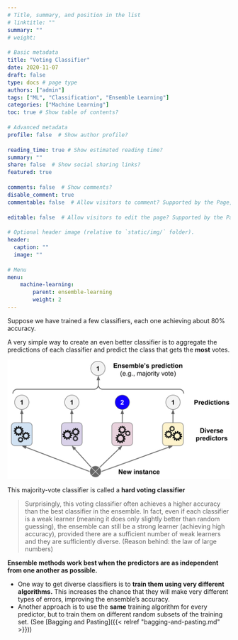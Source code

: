 ```yaml
---
# Title, summary, and position in the list
# linktitle: ""
summary: ""
# weight: 

# Basic metadata
title: "Voting Classifier"
date: 2020-11-07
draft: false
type: docs # page type
authors: ["admin"]
tags: ["ML", "Classification", "Ensemble Learning"]
categories: ["Machine Learning"]
toc: true # Show table of contents?

# Advanced metadata
profile: false  # Show author profile?

reading_time: true # Show estimated reading time?
summary: ""
share: false  # Show social sharing links?
featured: true

comments: false  # Show comments?
disable_comment: true
commentable: false  # Allow visitors to comment? Supported by the Page, Post, and Docs content types.

editable: false  # Allow visitors to edit the page? Supported by the Page, Post, and Docs content types.

# Optional header image (relative to `static/img/` folder).
header:
  caption: ""
  image: ""

# Menu
menu: 
    machine-learning:
        parent: ensemble-learning
        weight: 2
---
```


Suppose we have trained a few classifiers, each one achieving about 80% accuracy.

A very simple way to create an even better classifier is to aggregate the predictions of each classifier and predict the class that gets the **most** votes. 

<img src="https://raw.githubusercontent.com/EckoTan0804/upic-repo/master/uPic/Voting_Classifier.png" alt="Voting_Classifier" style="zoom:67%;" />

This majority-vote classifier is called a **hard voting classifier**

> Surprisingly, this voting classifier often achieves a higher accuracy than the best classifier in the ensemble. In fact, even if each classifier is a weak learner (meaning it does only slightly better than random guessing), the ensemble can still be a strong learner (achieving high accuracy), provided there are a sufficient number of weak learners and they are sufficiently diverse. (Reason behind: the law of large numbers)

 

**Ensemble methods work best when the predictors are as independent from one another as possible.** 

- One way to get diverse classifiers is to **train them using very different algorithms.** This     increases the chance that they will make very different types of errors, improving the ensemble’s accuracy.
- Another approach is to use the **same** training algorithm for every predictor, but to train them on different random subsets of the training set. (See [Bagging and Pasting]({{< relref "bagging-and-pasting.md" >}}))

